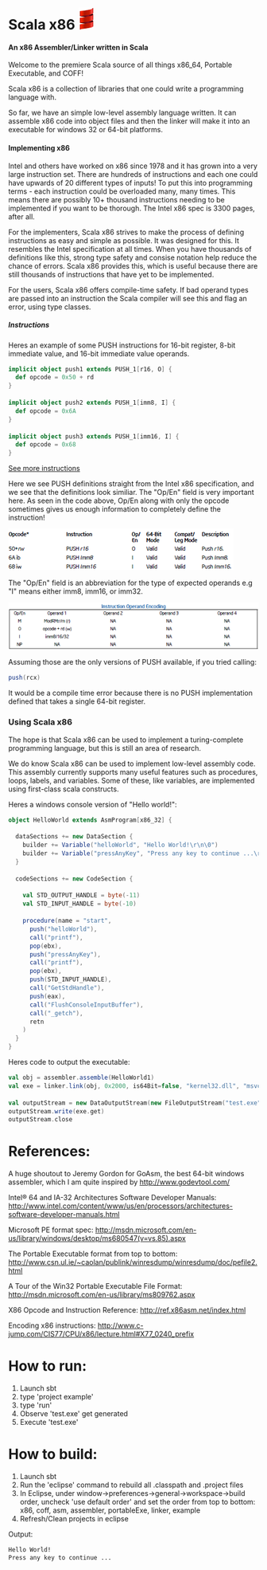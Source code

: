 Scala x86 ![Alt text](/example/smooth-spiral.png)
========
#### An x86 Assembler/Linker written in Scala

Welcome to the premiere Scala source of all things x86_64, Portable Executable, and COFF!

Scala x86 is a collection of libraries that one could write a programming language with.

So far, we have an simple low-level assembly language written.  It can assemble x86 code into object files and then the linker will make it into an executable for windows 32 or 64-bit platforms.  

#### Implementing x86

Intel and others have worked on x86 since 1978 and it has grown into a very large instruction set.  There are hundreds of instructions and each one could have upwards of 20 different types of inputs!  To put this into programming terms - each instruction could be overloaded many, many times.  This means there are possibly 10+ thousand instructions needing to be implemented if you want to be thorough.  The Intel x86 spec is 3300 pages, after all.

For the implementers, Scala x86 strives to make the process of defining instructions as easy and simple as possible.  It was designed for this.  It resembles the Intel specification at all times.  When you have thousands of definitions like this, strong type safety and consise notation help reduce the chance of errors.  Scala x86 provides this, which is useful because there are still thousands of instructions that have yet to be implemented.

For the users, Scala x86 offers compile-time safety.  If bad operand types are passed into an instruction the Scala compiler will see this and flag an error, using type classes. 

##### Instructions

Heres an example of some PUSH instructions for 16-bit register, 8-bit immediate value, and 16-bit immediate value operands.

```scala
implicit object push1 extends PUSH_1[r16, O] {
  def opcode = 0x50 + rd
}
  
implicit object push2 extends PUSH_1[imm8, I] {
  def opcode = 0x6A
}
  
implicit object push3 extends PUSH_1[imm16, I] {
  def opcode = 0x68
}
```

[See more instructions](/x86/src/main/scala/com/scalaAsm/x86/Instructions/Standard "More instructions")

Here we see PUSH definitions straight from the Intel x86 specification, and we see that the definitions look similiar. The "Op/En" field is very important here. As seen in the code above, Op/En along with only the opcode sometimes gives us enough information to completely define the instruction!

![Alt text](/example/push.png "PUSH examples")

The "Op/En" field is an abbreviation for the type of expected operands e.g "I" means either imm8, imm16, or imm32.

![Alt text](/example/pushOpEncoding.png "PUSH examples")


Assuming those are the only versions of PUSH available, if you tried calling:

```scala
push(rcx)
```

It would be a compile time error because there is no PUSH implementation defined that takes a single 64-bit register.

### Using Scala x86

The hope is that Scala x86 can be used to implement a turing-complete programming language, but this is still an area of research.

We do know Scala x86 can be used to implement low-level assembly code. This assembly currently supports many useful  features such as procedures, loops, labels, and variables.  Some of these, like variables, are implemented using first-class scala constructs.

Heres a windows console version of "Hello world!":

```scala
object HelloWorld extends AsmProgram[x86_32] {
  
  dataSections += new DataSection {
    builder += Variable("helloWorld", "Hello World!\r\n\0")
    builder += Variable("pressAnyKey", "Press any key to continue ...\r\n\0")
  }

  codeSections += new CodeSection {
    
    val STD_OUTPUT_HANDLE = byte(-11)
    val STD_INPUT_HANDLE = byte(-10)

    procedure(name = "start",
      push("helloWorld"),
      call("printf"),
      pop(ebx),
      push("pressAnyKey"),
      call("printf"),
      pop(ebx),
      push(STD_INPUT_HANDLE),
      call("GetStdHandle"),
      push(eax),
      call("FlushConsoleInputBuffer"),
      call("_getch"),
      retn
    )
  }
}
```

Heres code to output the executable:

```scala
val obj = assembler.assemble(HelloWorld1)
val exe = linker.link(obj, 0x2000, is64Bit=false, "kernel32.dll", "msvcrt.dll")

val outputStream = new DataOutputStream(new FileOutputStream("test.exe"));
outputStream.write(exe.get)
outputStream.close
```

References:
========

A huge shoutout to Jeremy Gordon for GoAsm, the best 64-bit windows assembler, which I am quite inspired by
http://www.godevtool.com/

Intel® 64 and IA-32 Architectures Software Developer Manuals: http://www.intel.com/content/www/us/en/processors/architectures-software-developer-manuals.html

Microsoft PE format spec:
http://msdn.microsoft.com/en-us/library/windows/desktop/ms680547(v=vs.85).aspx

The Portable Executable format from top to bottom:
http://www.csn.ul.ie/~caolan/publink/winresdump/winresdump/doc/pefile2.html

A Tour of the Win32 Portable Executable File Format:
http://msdn.microsoft.com/en-us/library/ms809762.aspx

X86 Opcode and Instruction Reference:
http://ref.x86asm.net/index.html

Encoding x86 instructions:
http://www.c-jump.com/CIS77/CPU/x86/lecture.html#X77_0240_prefix

How to run:
========

1. Launch sbt
2. type 'project example'
3. type 'run'
4. Observe 'test.exe' get generated
5. Execute 'test.exe'

How to build:
========

1. Launch sbt
2. Run the 'eclipse' command to rebuild all .classpath and .project files
3. In Eclipse, under window->preferences->general->workspace->build order, uncheck 'use default order' and set the order from top to bottom: x86, coff, asm, assembler, portableExe, linker, example
4. Refresh/Clean projects in eclipse

Output:
```
Hello World!
Press any key to continue ...
```

